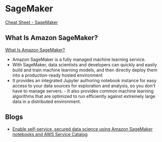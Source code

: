 # SageMaker

[Cheat Sheet - SageMaker](https://tutorialsdojo.com/amazon-sagemaker)
## What Is Amazon SageMaker?

[What Is Amazon SageMaker?](https://docs.aws.amazon.com/sagemaker/latest/dg/whatis.html)

- Amazon SageMaker is a fully managed machine learning service. 
- With SageMaker, data scientists and developers can quickly and easily build and train machine learning models, and then directly deploy them into a production-ready hosted environment
- It provides an integrated Jupyter authoring notebook instance for easy access to your data sources for exploration and analysis, so you don't have to manage servers. - It also provides common machine learning algorithms that are optimized to run efficiently against extremely large data in a distributed environment. 




## Blogs

- [Enable self-service, secured data science using Amazon SageMaker notebooks and AWS Service Catalog](https://aws.amazon.com/blogs/mt/enable-self-service-secured-data-science-using-amazon-sagemaker-notebooks-and-aws-service-catalog)

